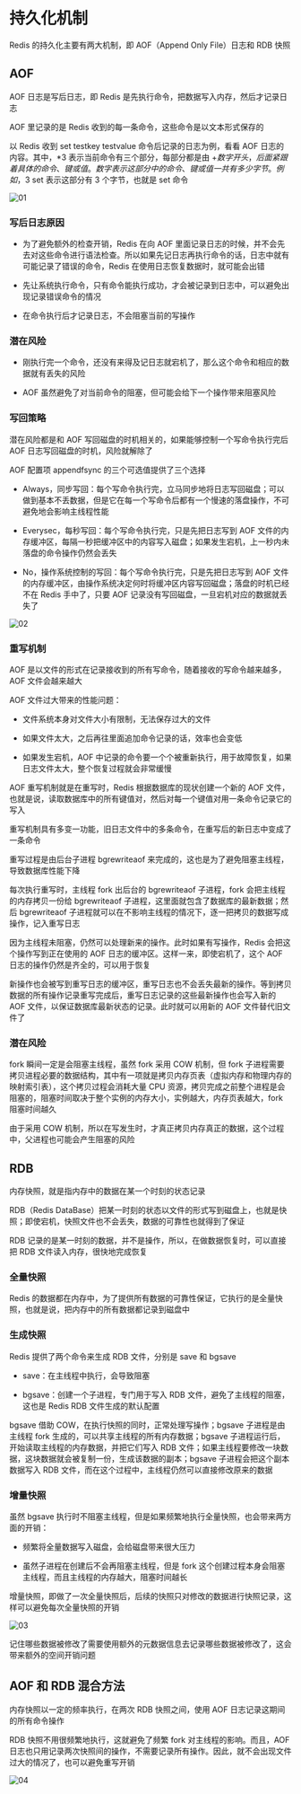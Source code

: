 # 持久化机制

Redis 的持久化主要有两大机制，即 AOF（Append Only File）日志和 RDB 快照

## AOF

AOF 日志是写后日志，即 Redis 是先执行命令，把数据写入内存，然后才记录日志

AOF 里记录的是 Redis 收到的每一条命令，这些命令是以文本形式保存的

以 Redis 收到 set testkey testvalue 命令后记录的日志为例，看看 AOF 日志的内容。其中，*3 表示当前命令有三个部分，每部分都是由 $+数字 开头，后面紧跟着具体的命令、键或值。数字表示这部分中的命令、键或值一共有多少字节。例如，$3 set 表示这部分有 3 个字节，也就是 set 命令

![01](持久化机制.assets/01.png)

### 写后日志原因

- 为了避免额外的检查开销，Redis 在向 AOF 里面记录日志的时候，并不会先去对这些命令进行语法检查。所以如果先记日志再执行命令的话，日志中就有可能记录了错误的命令，Redis 在使用日志恢复数据时，就可能会出错

- 先让系统执行命令，只有命令能执行成功，才会被记录到日志中，可以避免出现记录错误命令的情况

- 在命令执行后才记录日志，不会阻塞当前的写操作

### 潜在风险

- 刚执行完一个命令，还没有来得及记日志就宕机了，那么这个命令和相应的数据就有丢失的风险

- AOF 虽然避免了对当前命令的阻塞，但可能会给下一个操作带来阻塞风险

### 写回策略 

潜在风险都是和 AOF 写回磁盘的时机相关的，如果能够控制一个写命令执行完后 AOF 日志写回磁盘的时机，风险就解除了

AOF 配置项 appendfsync 的三个可选值提供了三个选择

- Always，同步写回：每个写命令执行完，立马同步地将日志写回磁盘；可以做到基本不丢数据，但是它在每一个写命令后都有一个慢速的落盘操作，不可避免地会影响主线程性能

- Everysec，每秒写回：每个写命令执行完，只是先把日志写到 AOF 文件的内存缓冲区，每隔一秒把缓冲区中的内容写入磁盘；如果发生宕机，上一秒内未落盘的命令操作仍然会丢失

- No，操作系统控制的写回：每个写命令执行完，只是先把日志写到 AOF 文件的内存缓冲区，由操作系统决定何时将缓冲区内容写回磁盘；落盘的时机已经不在 Redis 手中了，只要 AOF 记录没有写回磁盘，一旦宕机对应的数据就丢失了

![02](持久化机制.assets/02.png)

### 重写机制

AOF 是以文件的形式在记录接收到的所有写命令，随着接收的写命令越来越多，AOF 文件会越来越大

AOF 文件过大带来的性能问题：

- 文件系统本身对文件大小有限制，无法保存过大的文件

- 如果文件太大，之后再往里面追加命令记录的话，效率也会变低

- 如果发生宕机，AOF 中记录的命令要一个个被重新执行，用于故障恢复，如果日志文件太大，整个恢复过程就会非常缓慢

AOF 重写机制就是在重写时，Redis 根据数据库的现状创建一个新的 AOF 文件，也就是说，读取数据库中的所有键值对，然后对每一个键值对用一条命令记录它的写入

重写机制具有多变一功能，旧日志文件中的多条命令，在重写后的新日志中变成了一条命令

重写过程是由后台子进程 bgrewriteaof 来完成的，这也是为了避免阻塞主线程，导致数据库性能下降

每次执行重写时，主线程 fork 出后台的 bgrewriteaof 子进程，fork 会把主线程的内存拷贝一份给 bgrewriteaof 子进程，这里面就包含了数据库的最新数据；然后 bgrewriteaof 子进程就可以在不影响主线程的情况下，逐一把拷贝的数据写成操作，记入重写日志

因为主线程未阻塞，仍然可以处理新来的操作。此时如果有写操作，Redis 会把这个操作写到正在使用的 AOF 日志的缓冲区。这样一来，即使宕机了，这个 AOF 日志的操作仍然是齐全的，可以用于恢复

新操作也会被写到重写日志的缓冲区，重写日志也不会丢失最新的操作。等到拷贝数据的所有操作记录重写完成后，重写日志记录的这些最新操作也会写入新的 AOF 文件，以保证数据库最新状态的记录。此时就可以用新的 AOF 文件替代旧文件了

### 潜在风险

fork 瞬间一定是会阻塞主线程，虽然 fork 采用 COW 机制，但 fork 子进程需要拷贝进程必要的数据结构，其中有一项就是拷贝内存页表（虚拟内存和物理内存的映射索引表），这个拷贝过程会消耗大量 CPU 资源，拷贝完成之前整个进程是会阻塞的，阻塞时间取决于整个实例的内存大小，实例越大，内存页表越大，fork 阻塞时间越久

由于采用 COW 机制，所以在写发生时，才真正拷贝内存真正的数据，这个过程中，父进程也可能会产生阻塞的风险

## RDB

内存快照，就是指内存中的数据在某一个时刻的状态记录

RDB（Redis DataBase）把某一时刻的状态以文件的形式写到磁盘上，也就是快照；即使宕机，快照文件也不会丢失，数据的可靠性也就得到了保证

RDB 记录的是某一时刻的数据，并不是操作，所以，在做数据恢复时，可以直接把 RDB 文件读入内存，很快地完成恢复

### 全量快照

Redis 的数据都在内存中，为了提供所有数据的可靠性保证，它执行的是全量快照，也就是说，把内存中的所有数据都记录到磁盘中

### 生成快照

Redis 提供了两个命令来生成 RDB 文件，分别是 save 和 bgsave

- save：在主线程中执行，会导致阻塞

- bgsave：创建一个子进程，专门用于写入 RDB 文件，避免了主线程的阻塞，这也是 Redis RDB 文件生成的默认配置

bgsave 借助 COW，在执行快照的同时，正常处理写操作；bgsave 子进程是由主线程 fork 生成的，可以共享主线程的所有内存数据；bgsave 子进程运行后，开始读取主线程的内存数据，并把它们写入 RDB 文件；如果主线程要修改一块数据，这块数据就会被复制一份，生成该数据的副本；bgsave 子进程会把这个副本数据写入 RDB 文件，而在这个过程中，主线程仍然可以直接修改原来的数据

### 增量快照

虽然 bgsave 执行时不阻塞主线程，但是如果频繁地执行全量快照，也会带来两方面的开销：

- 频繁将全量数据写入磁盘，会给磁盘带来很大压力

- 虽然子进程在创建后不会再阻塞主线程，但是 fork 这个创建过程本身会阻塞主线程，而且主线程的内存越大，阻塞时间越长

增量快照，即做了一次全量快照后，后续的快照只对修改的数据进行快照记录，这样可以避免每次全量快照的开销

![03](持久化机制.assets/03.png)

记住哪些数据被修改了需要使用额外的元数据信息去记录哪些数据被修改了，这会带来额外的空间开销问题

## AOF 和 RDB 混合方法

内存快照以一定的频率执行，在两次 RDB 快照之间，使用 AOF 日志记录这期间的所有命令操作

RDB 快照不用很频繁地执行，这就避免了频繁 fork 对主线程的影响。而且，AOF 日志也只用记录两次快照间的操作，不需要记录所有操作。因此，就不会出现文件过大的情况了，也可以避免重写开销

![04](持久化机制.assets/04.png)